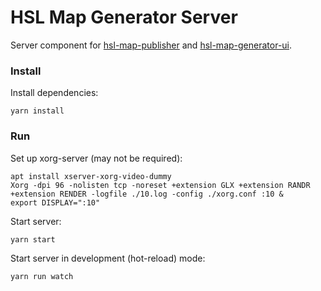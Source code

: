 
# HSL Map Generator Server

Server component for [hsl-map-publisher](https://github.com/HSLdevcom/hsl-map-publisher) and
[hsl-map-generator-ui](https://github.com/HSLdevcom/hsl-map-generator-ui).

### Install

Install dependencies:
```
yarn install
```

### Run

Set up xorg-server (may not be required):
```
apt install xserver-xorg-video-dummy
Xorg -dpi 96 -nolisten tcp -noreset +extension GLX +extension RANDR +extension RENDER -logfile ./10.log -config ./xorg.conf :10 &
export DISPLAY=":10"
```


Start server:
```
yarn start
```

Start server in development (hot-reload) mode:
```
yarn run watch
```
